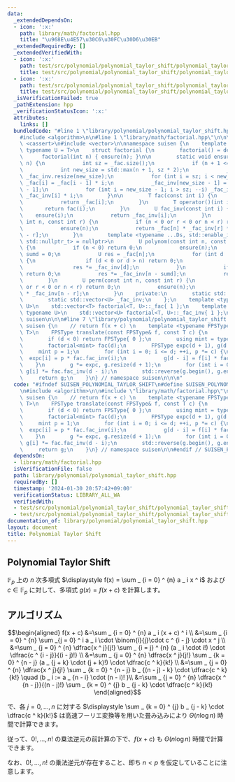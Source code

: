 ```yaml
---
data:
  _extendedDependsOn:
  - icon: ':x:'
    path: library/math/factorial.hpp
    title: "\u968E\u4E57\u30C6\u30FC\u30D6\u30EB"
  _extendedRequiredBy: []
  _extendedVerifiedWith:
  - icon: ':x:'
    path: test/src/polynomial/polynomial_taylor_shift/polynomial_taylor_shift.test.cpp
    title: test/src/polynomial/polynomial_taylor_shift/polynomial_taylor_shift.test.cpp
  - icon: ':x:'
    path: test/src/polynomial/polynomial_taylor_shift/polynomial_taylor_shift_2.test.cpp
    title: test/src/polynomial/polynomial_taylor_shift/polynomial_taylor_shift_2.test.cpp
  _isVerificationFailed: true
  _pathExtension: hpp
  _verificationStatusIcon: ':x:'
  attributes:
    links: []
  bundledCode: "#line 1 \"library/polynomial/polynomial_taylor_shift.hpp\"\n\n\n\n\
    #include <algorithm>\n\n#line 1 \"library/math/factorial.hpp\"\n\n\n\n#include\
    \ <cassert>\n#include <vector>\n\nnamespace suisen {\n    template <typename T,\
    \ typename U = T>\n    struct factorial {\n        factorial() = default;\n  \
    \      factorial(int n) { ensure(n); }\n\n        static void ensure(const int\
    \ n) {\n            int sz = _fac.size();\n            if (n + 1 <= sz) return;\n\
    \            int new_size = std::max(n + 1, sz * 2);\n            _fac.resize(new_size),\
    \ _fac_inv.resize(new_size);\n            for (int i = sz; i < new_size; ++i)\
    \ _fac[i] = _fac[i - 1] * i;\n            _fac_inv[new_size - 1] = U(1) / _fac[new_size\
    \ - 1];\n            for (int i = new_size - 1; i > sz; --i) _fac_inv[i - 1] =\
    \ _fac_inv[i] * i;\n        }\n\n        T fac(const int i) {\n            ensure(i);\n\
    \            return _fac[i];\n        }\n        T operator()(int i) {\n     \
    \       return fac(i);\n        }\n        U fac_inv(const int i) {\n        \
    \    ensure(i);\n            return _fac_inv[i];\n        }\n        U binom(const\
    \ int n, const int r) {\n            if (n < 0 or r < 0 or n < r) return 0;\n\
    \            ensure(n);\n            return _fac[n] * _fac_inv[r] * _fac_inv[n\
    \ - r];\n        }\n        template <typename ...Ds, std::enable_if_t<std::conjunction_v<std::is_integral<Ds>...>,\
    \ std::nullptr_t> = nullptr>\n        U polynom(const int n, const Ds& ...ds)\
    \ {\n            if (n < 0) return 0;\n            ensure(n);\n            int\
    \ sumd = 0;\n            U res = _fac[n];\n            for (int d : { ds... })\
    \ {\n                if (d < 0 or d > n) return 0;\n                sumd += d;\n\
    \                res *= _fac_inv[d];\n            }\n            if (sumd > n)\
    \ return 0;\n            res *= _fac_inv[n - sumd];\n            return res;\n\
    \        }\n        U perm(const int n, const int r) {\n            if (n < 0\
    \ or r < 0 or n < r) return 0;\n            ensure(n);\n            return _fac[n]\
    \ * _fac_inv[n - r];\n        }\n    private:\n        static std::vector<T> _fac;\n\
    \        static std::vector<U> _fac_inv;\n    };\n    template <typename T, typename\
    \ U>\n    std::vector<T> factorial<T, U>::_fac{ 1 };\n    template <typename T,\
    \ typename U>\n    std::vector<U> factorial<T, U>::_fac_inv{ 1 };\n} // namespace\
    \ suisen\n\n\n#line 7 \"library/polynomial/polynomial_taylor_shift.hpp\"\n\nnamespace\
    \ suisen {\n    // return f(x + c) \n    template <typename FPSType, typename\
    \ T>\n    FPSType translate(const FPSType& f, const T c) {\n        int d = f.deg();\n\
    \        if (d < 0) return FPSType{ 0 };\n        using mint = typename FPSType::value_type;\n\
    \        factorial<mint> fac(d);\n        FPSType expc(d + 1), g(d + 1);\n   \
    \     mint p = 1;\n        for (int i = 0; i <= d; ++i, p *= c) {\n          \
    \  expc[i] = p * fac.fac_inv(i);\n            g[d - i] = f[i] * fac(i);\n    \
    \    }\n        g *= expc, g.resize(d + 1);\n        for (int i = 0; i <= d; ++i)\
    \ g[i] *= fac.fac_inv(d - i);\n        std::reverse(g.begin(), g.end());\n   \
    \     return g;\n    }\n} // namespace suisen\n\n\n"
  code: "#ifndef SUISEN_POLYNOMIAL_TAYLOR_SHIFT\n#define SUISEN_POLYNOMIAL_TAYLOR_SHIFT\n\
    \n#include <algorithm>\n\n#include \"library/math/factorial.hpp\"\n\nnamespace\
    \ suisen {\n    // return f(x + c) \n    template <typename FPSType, typename\
    \ T>\n    FPSType translate(const FPSType& f, const T c) {\n        int d = f.deg();\n\
    \        if (d < 0) return FPSType{ 0 };\n        using mint = typename FPSType::value_type;\n\
    \        factorial<mint> fac(d);\n        FPSType expc(d + 1), g(d + 1);\n   \
    \     mint p = 1;\n        for (int i = 0; i <= d; ++i, p *= c) {\n          \
    \  expc[i] = p * fac.fac_inv(i);\n            g[d - i] = f[i] * fac(i);\n    \
    \    }\n        g *= expc, g.resize(d + 1);\n        for (int i = 0; i <= d; ++i)\
    \ g[i] *= fac.fac_inv(d - i);\n        std::reverse(g.begin(), g.end());\n   \
    \     return g;\n    }\n} // namespace suisen\n\n#endif // SUISEN_POLYNOMIAL_TAYLOR_SHIFT\n"
  dependsOn:
  - library/math/factorial.hpp
  isVerificationFile: false
  path: library/polynomial/polynomial_taylor_shift.hpp
  requiredBy: []
  timestamp: '2024-01-30 20:57:42+09:00'
  verificationStatus: LIBRARY_ALL_WA
  verifiedWith:
  - test/src/polynomial/polynomial_taylor_shift/polynomial_taylor_shift_2.test.cpp
  - test/src/polynomial/polynomial_taylor_shift/polynomial_taylor_shift.test.cpp
documentation_of: library/polynomial/polynomial_taylor_shift.hpp
layout: document
title: Polynomial Taylor Shift
---
```

## Polynomial Taylor Shift

$\mathbb{F} _ p$ 上の $n$ 次多項式 $\displaystyle f(x) = \sum _ {i = 0} ^ {n} a _ i x ^ i$ および $c\in \mathbb{F} _ p$ に対して、多項式 $g(x) = f(x + c)$ を計算します。

## アルゴリズム

$$\begin{aligned}
f(x + c)
&=\sum _ {i = 0} ^ {n} a _ i (x + c) ^ i \\
&=\sum _ {i = 0} ^ {n} \sum _{j = 0} ^ i a _ i \cdot \binom{i}{j}\cdot c ^ {i - j} \cdot x ^ j \\
&=\sum _ {j = 0} ^ {n} \dfrac{x ^ j}{j!} \sum _ {i = j} ^ {n} (a _ i \cdot i!) \cdot \dfrac{c ^ {i - j}}{(i - j)!} \\
&=\sum _ {j = 0} ^ {n} \dfrac{x ^ j}{j!} \sum _ {k = 0} ^ {n - j} (a _ {j + k} \cdot (j + k)!) \cdot \dfrac{c ^ k}{k!} \\
&=\sum _ {j = 0} ^ {n} \dfrac{x ^ j}{j!} \sum _ {k = 0} ^ {n - j} b _ {(n - j) - k} \cdot \dfrac{c ^ k}{k!} \quad (b _ i := a _ {n - i} \cdot (n - i)! )\\
&=\sum _ {j = 0} ^ {n} \dfrac{x ^ {n - j}}{(n - j)!} \sum _ {k = 0} ^ {j} b _ {j - k} \cdot \dfrac{c ^ k}{k!}
\end{aligned}$$

で、各 $j = 0, \ldots, n$ に対する $\displaystyle \sum _ {k = 0} ^ {j} b _ {j - k} \cdot \dfrac{c ^ k}{k!}$ は高速フーリエ変換等を用いた畳み込みにより $\Theta(n \log n)$ 時間で計算できます。

従って、$0!,\ldots,n!$ の乗法逆元の前計算の下で、$f(x + c)$ も $\Theta(n \log n)$ 時間で計算できます。

なお、$0!,\ldots,n!$ の乗法逆元が存在すること、即ち $n \lt p$ を仮定していることに注意します。
